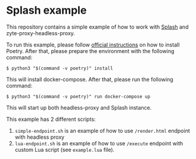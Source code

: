 # Splash example

This repository contains a simple example of how to work with
[Splash](https://splash.readthedocs.io) and zyte-proxy-headless-proxy.

To run this example, please follow [official
instructions](https://poetry.eustace.io/docs/#installation) on how to
install Poetry. After that, please prepare the environment with the
following command:

```console
$ python3 "$(command -v poetry)" install
```

This will install docker-compose. After that, please run the following
command:

```console
$ python3 "$(command -v poetry)" run docker-compose up
```

This will start up both headless-proxy and Splash instance.

This example has 2 different scripts:

1. `simple-endpoint.sh` is an example of how to use `/render.html` endpoint
   with headless proxy
2. `lua-endpoint.sh` is an example of how to use `/execute` endpoint with
   custom Lua script (see `example.lua` file).
